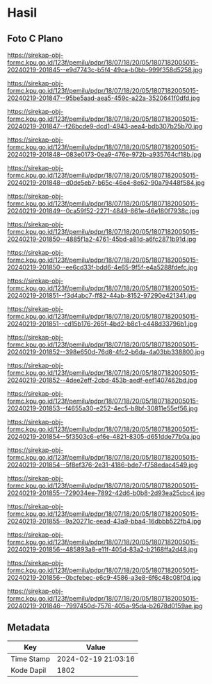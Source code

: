 # Hasil

## Foto C Plano

https://sirekap-obj-formc.kpu.go.id/123f/pemilu/pdpr/18/07/18/20/05/1807182005015-20240219-201845--e9d7743c-b5f4-49ca-b0bb-999f358d5258.jpg

https://sirekap-obj-formc.kpu.go.id/123f/pemilu/pdpr/18/07/18/20/05/1807182005015-20240219-201847--95be5aad-aea5-459c-a22a-3520641f0dfd.jpg

https://sirekap-obj-formc.kpu.go.id/123f/pemilu/pdpr/18/07/18/20/05/1807182005015-20240219-201847--f26bcde9-dcd1-4943-aea4-bdb307b25b70.jpg

https://sirekap-obj-formc.kpu.go.id/123f/pemilu/pdpr/18/07/18/20/05/1807182005015-20240219-201848--083e0173-0ea9-476e-972b-a935764cf18b.jpg

https://sirekap-obj-formc.kpu.go.id/123f/pemilu/pdpr/18/07/18/20/05/1807182005015-20240219-201848--d0de5eb7-b65c-46e4-8e62-90a79448f584.jpg

https://sirekap-obj-formc.kpu.go.id/123f/pemilu/pdpr/18/07/18/20/05/1807182005015-20240219-201849--0ca59f52-2271-4849-861e-46e180f7938c.jpg

https://sirekap-obj-formc.kpu.go.id/123f/pemilu/pdpr/18/07/18/20/05/1807182005015-20240219-201850--4885f1a2-4761-45bd-a81d-a6fc2871b91d.jpg

https://sirekap-obj-formc.kpu.go.id/123f/pemilu/pdpr/18/07/18/20/05/1807182005015-20240219-201850--ee6cd33f-bdd6-4e65-9f5f-e4a5288fdefc.jpg

https://sirekap-obj-formc.kpu.go.id/123f/pemilu/pdpr/18/07/18/20/05/1807182005015-20240219-201851--f3d4abc7-ff82-44ab-8152-97290e421341.jpg

https://sirekap-obj-formc.kpu.go.id/123f/pemilu/pdpr/18/07/18/20/05/1807182005015-20240219-201851--cd15b176-265f-4bd2-b8c1-c448d33796b1.jpg

https://sirekap-obj-formc.kpu.go.id/123f/pemilu/pdpr/18/07/18/20/05/1807182005015-20240219-201852--398e650d-76d8-4fc2-b6da-4a03bb338800.jpg

https://sirekap-obj-formc.kpu.go.id/123f/pemilu/pdpr/18/07/18/20/05/1807182005015-20240219-201852--4dee2eff-2cbd-453b-aedf-eef1407462bd.jpg

https://sirekap-obj-formc.kpu.go.id/123f/pemilu/pdpr/18/07/18/20/05/1807182005015-20240219-201853--f4655a30-e252-4ec5-b8bf-30811e55ef56.jpg

https://sirekap-obj-formc.kpu.go.id/123f/pemilu/pdpr/18/07/18/20/05/1807182005015-20240219-201854--5f3503c6-ef6e-4821-8305-d651dde77b0a.jpg

https://sirekap-obj-formc.kpu.go.id/123f/pemilu/pdpr/18/07/18/20/05/1807182005015-20240219-201854--5f8ef376-2e31-4186-bde7-f758edac4549.jpg

https://sirekap-obj-formc.kpu.go.id/123f/pemilu/pdpr/18/07/18/20/05/1807182005015-20240219-201855--729034ee-7892-42d6-b0b8-2d93ea25cbc4.jpg

https://sirekap-obj-formc.kpu.go.id/123f/pemilu/pdpr/18/07/18/20/05/1807182005015-20240219-201855--9a20271c-eead-43a9-bba4-16dbbb522fb4.jpg

https://sirekap-obj-formc.kpu.go.id/123f/pemilu/pdpr/18/07/18/20/05/1807182005015-20240219-201856--485893a8-e11f-405d-83a2-b2168ffa2d48.jpg

https://sirekap-obj-formc.kpu.go.id/123f/pemilu/pdpr/18/07/18/20/05/1807182005015-20240219-201856--0bcfebec-e6c9-4586-a3e8-6f6c48c08f0d.jpg

https://sirekap-obj-formc.kpu.go.id/123f/pemilu/pdpr/18/07/18/20/05/1807182005015-20240219-201846--7997450d-7576-405a-95da-b2678d0159ae.jpg


## Metadata

| Key        | Value               |
| ---------- | ------------------- |
| Time Stamp | 2024-02-19 21:03:16 |
| Kode Dapil | 1802                |



